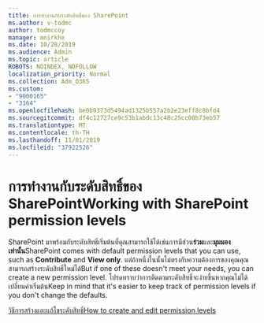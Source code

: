 ```yaml
---
title: การทำงานกับระดับสิทธิ์ของ SharePoint
ms.author: v-todmc
author: todmccoy
manager: mnirkhe
ms.date: 10/28/2019
ms.audience: Admin
ms.topic: article
ROBOTS: NOINDEX, NOFOLLOW
localization_priority: Normal
ms.collection: Adm_O365
ms.custom:
- "9000165"
- "3164"
ms.openlocfilehash: be0b9373d5494ad1325b557a2b2e23eff8c8bfd4
ms.sourcegitcommit: df4c12727ce9c53b1abdc13c48c25cc00b73eb57
ms.translationtype: MT
ms.contentlocale: th-TH
ms.lasthandoff: 11/01/2019
ms.locfileid: "37922526"
---
```

# <a name="working-with-sharepoint-permission-levels"></a><span data-ttu-id="01067-102">การทำงานกับระดับสิทธิ์ของ SharePoint</span><span class="sxs-lookup"><span data-stu-id="01067-102">Working with SharePoint permission levels</span></span>

<span data-ttu-id="01067-103">SharePoint มาพร้อมกับระดับสิทธิ์เริ่มต้นที่คุณสามารถใช้ได้เช่นการมีส่วน**ร่วม**และ**มุมมองเท่านั้น**</span><span class="sxs-lookup"><span data-stu-id="01067-103">SharePoint comes with default permission levels that you can use, such as **Contribute** and **View only**.</span></span> <span data-ttu-id="01067-104">แต่ถ้าหนึ่งในนั้นไม่ตรงกับความต้องการของคุณคุณสามารถสร้างระดับสิทธิ์ใหม่ได้</span><span class="sxs-lookup"><span data-stu-id="01067-104">But if one of these doesn't meet your needs, you can create a new permission level.</span></span> <span data-ttu-id="01067-105">โปรดทราบว่าการติดตามระดับสิทธิ์จะง่ายขึ้นหากคุณไม่ได้เปลี่ยนค่าเริ่มต้น</span><span class="sxs-lookup"><span data-stu-id="01067-105">Keep in mind that it's easier to keep track of permission levels if you don't change the defaults.</span></span>

[<span data-ttu-id="01067-106">วิธีการสร้างและแก้ไขระดับสิทธิ์</span><span class="sxs-lookup"><span data-stu-id="01067-106">How to create and edit permission levels</span></span>](https://docs.microsoft.com/sharepoint/how-to-create-and-edit-permission-levels)